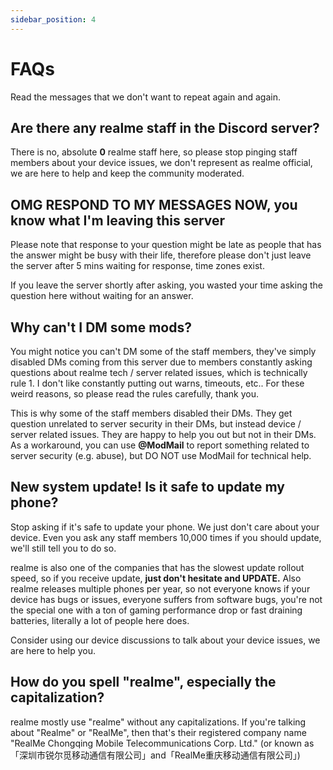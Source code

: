 ```yaml
---
sidebar_position: 4
---
```


# FAQs

Read the messages that we don't want to repeat again and again.

## Are there any realme staff in the Discord server?

There is no, absolute **0** realme staff here, so please stop pinging staff members about your device issues, we don't represent as realme official, we are here to help and keep the community moderated.

## OMG RESPOND TO MY MESSAGES NOW, you know what I'm leaving this server

Please note that response to your question might be late as people that has the answer might be busy with their life, therefore please don't just leave the server after 5 mins waiting for response, time zones exist.

If you leave the server shortly after asking, you wasted your time asking the question here without waiting for an answer.

## Why can't I DM some mods?

You might notice you can't DM some of the staff members, they've simply disabled DMs coming from this server due to members constantly asking questions about realme tech / server related issues, which is technically rule 1. I don't like constantly putting out warns, timeouts, etc.. For these weird reasons, so please read the rules carefully, thank you.

This is why some of the staff members disabled their DMs. They get question unrelated to server security in their DMs, but instead device / server related issues. They are happy to help you out but not in their DMs. As a workaround, you can use **@ModMail** to report something related to server security (e.g. abuse), but DO NOT use ModMail for technical help.

## New system update! Is it safe to update my phone?

Stop asking if it's safe to update your phone. We just don't care about your device. Even you ask any staff members 10,000 times if you should update, we'll still tell you to do so.

realme is also one of the companies that has the slowest update rollout speed, so if you receive update, **just don't hesitate and UPDATE.** Also realme releases multiple phones per year, so not everyone knows if your device has bugs or issues, everyone suffers from software bugs, you're not the special one with a ton of gaming performance drop or fast draining batteries, literally a lot of people here does.

Consider using our device discussions to talk about your device issues, we are here to help you.

## How do you spell "realme", especially the capitalization?

realme mostly use "realme" without any capitalizations.
If you're talking about "Realme" or "RealMe", then that's their registered company name "RealMe Chongqing Mobile Telecommunications Corp. Ltd." (or known as「深圳市锐尔觅移动通信有限公司」and「RealMe重庆移动通信有限公司」)